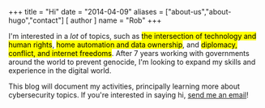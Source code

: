 +++
title = "Hi"
date = "2014-04-09"
aliases = ["about-us","about-hugo","contact"]
[ author ]
  name = "Rob"
+++

I'm interested in a *lot* of topics, such as <mark>the intersection of technology and human rights</mark>, <mark>home automation and data ownership</mark>, and <mark>diplomacy, conflict, and internet freedoms</mark>. After 7 years working with governments around the world to prevent genocide, I'm looking to expand my skills and experience in the digital world.

This blog will document my activities, principally learning more about cybersecurity topics. If you're interested in saying hi, [send me an email](mailto:hi@robinscharf.me)!

&nbsp;
